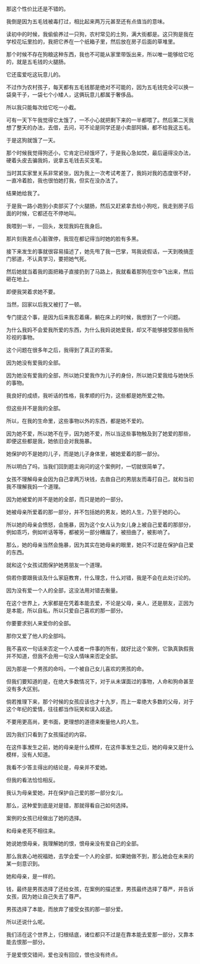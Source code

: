 



那这个性价比还是不错的。

我倒是因为五毛钱被毒打过，相比起来两万元甚至还有点值当的意味。

读初中的时候，我偷偷养过一只狗，农村常见的土狗，满大街都是。这只狗是我在学校花坛里捡的，我把它养在一个纸箱子里，然后放在房子后面的草堆里。

那个时候不存在狗粮这种东西，我也不可能从家里带饭出来，所以唯一能够给它吃的，就是五毛钱的火腿肠。

它还蛮爱吃这玩意儿的。

不过作为农村孩子，每天都有五毛钱那是绝对不可能的，因为五毛钱完全可以换一袋臭干子，一袋七个小矮人，这俩玩意儿都属于奢侈品。

所以我只能每次给它吃一小截。

可有一天下午我觉得它太饿了，一不小心就把剩下来的一半都喂了。然后第二天我想了整天的办法，去借，去问，可不论是同学还是小卖部阿姨，都不给我这五毛。

于是这狗就饿了一天。

那个时候我觉得狗还小，它肯定已经饿坏了，于是我心急如焚，最后逼得没办法，硬着头皮去骗我妈，说拿五毛钱去买支笔。

当时其实家里关系非常紧张，因为我上一次考试考差了，我妈对我的态度很不好，一直冷着脸，我也很怕她打我，但实在没办法了。

结果她给我了。

于是我一路小跑到小卖部买了个火腿肠，然后又赶紧拿去给小狗吃，我走到房子后面的时候，它都还在不停地叫。

我喂到一半，一回头，发现我妈在我身后。

那片刻我差点心脏骤停，我现在都记得当时她的脸有多黑。

接下来发生的事就很容易描述了，她先甩了我一巴掌，骂我说假话，一天到晚搞歪门邪道，不认真学习，要把她气死。

然后她就当着我的面把箱子直接扔到了马路上，我就看着那狗在空中飞出来，然后砸在地上。

即便我哭着求她不要。

当然，回家以后我又被打了一顿。

专门提这个事，是因为后来我忍着痛，躺在床上的时候，我想到了一个问题。

为什么我妈不会爱我所爱的东西，为什么我妈说她爱我，却又不能够接受那些我所珍视的事物。

这个问题在很多年之后，我得到了真正的答案。

因为她没有爱我的全部。

因为她没有爱我的全部，所以她只爱我作为儿子的身份，所以她只爱我给与她快乐的事物。

我良好的成绩，我听话的性格，我孝顺的行为，这些都是她所爱之物。

但这些并不是我的全部。

所以，在我的生命里，这些事物以外的东西，都是她不爱的。

因为她不爱，所以她不在乎，因为她不爱，所以当这些事物触及到了她爱的那些，即便这些都是我，她依旧会对我施暴。

她保护的不是她的儿子，而是她儿子身体里，被她爱着的那一部分。

所以明白了吗，当我们回到题主询问的这个案例时，一切就很简单了。

女孩不理解母亲会因为自己拿两万块钱，去救自己的男朋友而毒打自己，就和当初我不理解我妈一个道理。

因为她被爱的并不是她的全部，而只是她的一部分。

她被母亲所爱着的那一部分，并不包括她的男友，她的人生，乃至于她的心。

所以她的母亲会愤怒，会施暴，因为这个女人认为女儿身上被自己爱着的那部分，例如乖巧，例如听话等等，都被另一部分糟蹋了，被扭曲了，被影响了。

那么，她的母亲当然会施暴，因为其实在她母亲的眼里，她只不过是在保护自己爱的东西。

就和这个女孩试图保护她男朋友一个道理。

倘若你要跟我谈及什么家庭教育，什么理念，什么对错，我是不会在此处讨论的。

因为没有爱一个人的全部，这没法用对错去衡量。

在这个世界上，大家都是在凭着本能去爱，不论是父母，亲人，还是朋友，正因为是本能，所以自私，所以只爱自己喜欢的那一部分。

你要要求别人来爱你的全部。

那你又爱了他人的全部吗。

我不喜欢一句话来否定一个人或者一件事的所有，就好比这个案例，它孰真孰假我并不知道，但我不会用一句没人情味来否定全部。

因为那是一个男孩的命吗，一个被自己女儿喜欢的男孩的命。

但我们要知道的是，在绝大多数情况下，对于从未谋面过的事物，人命和狗命甚至没有多大区别。

倘若推理下来，那个时候的女孩应该也才十九岁，而上一辈绝大多数的父母，对于这个年纪的爱情，往往都当作玩笑和误入歧途。

不要用更高尚，更书面，更理想的道德来衡量他人的人生。

因为我们只看到了女孩描述的内容。

在这件事发生之前，她的母亲是什么模样，在这件事发生之后，她的母亲又是什么模样，没有人知道。

我看不少答主得出的结论是，母亲并不爱她。

但我的看法恰恰相反。

我认为母亲爱她，并在保护自己爱的那一部分女儿。

那么，这种爱到底是对是错，那就得看自己如何选择。

案例的女孩已经做出了她的选择。

和母亲老死不相往来。

她说她恨母亲，我理解她的恨，恨母亲没有爱自己的全部。

那么我衷心地祝福她，去学会爱一个人的全部，如果她做不到，那么她会在未来的某一刻意识到。

她和母亲，是一样的。

钱，最终是男孩选择了还给女孩，在案例的描述里，男孩最终选择了尊严，并告诉女孩，因为她让自己失去了尊严。

男孩选择了本能，而放弃了接受女孩的那一部分爱。

所以还说什么呢。

我们活在这个世界上，归根结底，诸位都只不过是在靠本能去爱那一部分，又靠本能去恨那一部分。

于是爱恨交错间，爱也没有回应，恨也没有终点。





